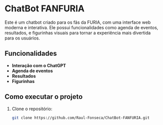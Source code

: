 # ChatBot FANFURIA

Este é um chatbot criado para os fãs da FURIA, com uma interface web moderna e interativa. Ele possui funcionalidades como agenda de eventos, resultados, e figurinhas visuais para tornar a experiência mais divertida para os usuários.

## Funcionalidades
- **Interação com o ChatGPT**
- **Agenda de eventos**
- **Resultados**
- **Figurinhas**

## Como executar o projeto
1. Clone o repositório:
   ```bash
   git clone https://github.com/Raul-Fonseca/ChatBot-FANFURIA.git
